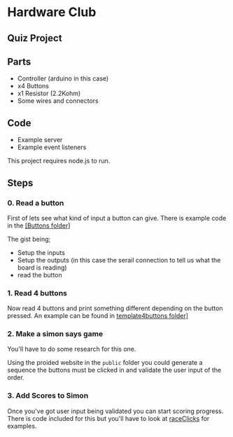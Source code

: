 # Hardware Club
## Quiz Project

## Parts

- Controller (arduino in this case)
- x4 Buttons
- x1 Resistor (2.2Kohm)
- Some wires and connectors

## Code

- Example server
- Example event listeners

This project requires node.js to run.

## Steps

### 0. Read a button

First of lets see what kind of input a button can give. There is example code in the  [\[Buttons folder\]](buttons/buttons.ino)

The gist being; 
 
* Setup the inputs
* Setup the outputs (in this case the serail connection to tell us what the board is reading)
* read the button

### 1. Read 4 buttons

Now read 4 buttons and print something different depending on the button pressed. An example can be found in [template4buttons folder\]](template4buttons/template4buttons.ino)

### 2. Make a simon says game

You'll have to do some research for this one.

Using the proided website in the `public` folder you could generate a sequence the buttons must be clicked in and validate the user input of the order.

### 3. Add Scores to Simon

Once you've got user input being validated you can start scoring progress. There is code included for this but you'll have to look at [raceClicks](https://github.com/BirkdaleHigh/raceClicks) for examples.
